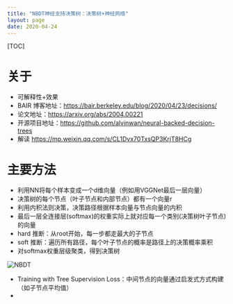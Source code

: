 ```yaml
---
title: "NBDT神经支持决策树：决策树+神经网络"
layout: page
date: 2020-04-24
---
```

[TOC]

# 关于
- 可解释性+效果
- BAIR 博客地址：<https://bair.berkeley.edu/blog/2020/04/23/decisions/>
- 论文地址：<https://arxiv.org/abs/2004.00221>
- 开源项目地址：<https://github.com/alvinwan/neural-backed-decision-trees>
- 解读 <https://mp.weixin.qq.com/s/CL1Dvx70TxsQP3KrjT8HCg>


# 主要方法
- 利用NN将每个样本变成一个d维向量（例如用VGGNet最后一层向量）
- 决策树的每个节点（叶子节点和内部节点）都有一个向量r
- 利用内积法则决策，决策路径根据样本向量与节点向量的内积
- 最后一层全连接层(softmax)的权重实际上就对应每一个类别(决策树叶子节点)的向量
- hard 推断：从root开始，每一步都走最大的子节点
- soft 推断：遍历所有路径，每个叶子节点的概率是路径上的决策概率乘积
- 对softmax权重层级聚类，得到决策树

![NBDT](/wiki/static/images/nbdt01.png)

- Training with Tree Supervision Loss：中间节点的向量通过启发式方式构建（如子节点平均值）
- 